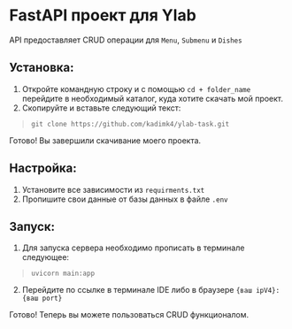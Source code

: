 # FastAPI проект для Ylab

API предоставляет CRUD операции для `Menu`, `Submenu` и `Dishes`

## Установка:

1. Откройте командную строку и с помощью `cd + folder_name` перейдите в необходимый каталог, куда хотите скачать мой проект.
2. Скопируйте и вставьте следующий текст:
   
  > `git clone https://github.com/kadimk4/ylab-task.git`

Готово! Вы завершили скачивание моего проекта.

## Настройка:

1. Установите все зависимости из `requirments.txt`
2. Пропишите свои данные от базы данных в файле `.env`

## Запуск:

1. Для запуска сервера необходимо прописать в терминале следующее:
   
  > `uvicorn main:app`
   
2. Перейдите по ссылке в терминале IDE либо в браузере `{ваш ipV4}:{ваш port}`

Готово! Теперь вы можете пользоваться CRUD функционалом.
